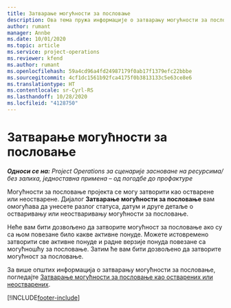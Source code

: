 ```yaml
---
title: Затварање могућности за пословање
description: Ова тема пружа информације о затварању могућности за пословање пројекта.
author: rumant
manager: Annbe
ms.date: 10/01/2020
ms.topic: article
ms.service: project-operations
ms.reviewer: kfend
ms.author: rumant
ms.openlocfilehash: 59a4cd96a4fd24987179f0ab17f1379efc22bbbe
ms.sourcegitcommit: 4cf1dc1561b92fca4175f0b3813133c5e63ce8e6
ms.translationtype: HT
ms.contentlocale: sr-Cyrl-RS
ms.lasthandoff: 10/28/2020
ms.locfileid: "4128750"
---
```

# <a name="close-an-opportunity"></a>Затварање могућности за пословање

_**Односи се на:** Project Operations за сценарије засноване на ресурсима/без залиха, једноставна примена – од погодбе до профактуре_

Могућности за пословање пројекта се могу затворити као остварене или неостварене. Дијалог **Затварање могућности за пословање** вам омогућава да унесете разлог статуса, датум и друге детаље о остваривању или неостваривању могућности за пословање.

Неће вам бити дозвољено да затворите могућност за пословање ако су са њом повезане било какве активне понуде. Можете истовремено затворити све активне понуде и радне верзије понуда повезане са могућношћу за пословање. Затим ће вам бити дозвољено да затворите могућност за пословање.

За више општих информација о затварању могућности за пословање, погледајте [Затварање могућности за пословање као остварених или неостварених](https://docs.microsoft.com/dynamics365/sales-enterprise/close-opportunity-won-lost-sales).


[!INCLUDE[footer-include](../includes/footer-banner.md)]